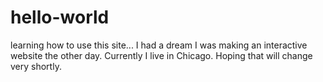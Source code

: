# hello-world
learning how to use this site...
I had a dream I was making an interactive website the other day. Currently I live in Chicago. Hoping that will change very shortly.
